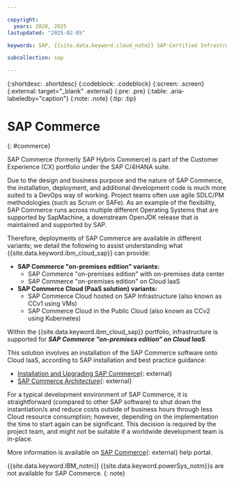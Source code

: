 ```yaml
---

copyright:
  years: 2020, 2025
lastupdated: "2025-02-05"

keywords: SAP, {{site.data.keyword.cloud_notm}} SAP-Certified Infrastructure, {{site.data.keyword.ibm_cloud_sap}}, SAP Workloads

subcollection: sap

---
```


{:shortdesc: .shortdesc}
{:codeblock: .codeblock}
{:screen: .screen}
{:external: target="_blank" .external}
{:pre: .pre}
{:table: .aria-labeledby="caption"}
{:note: .note}
{:tip: .tip}

# SAP Commerce
{: #commerce}

SAP Commerce (formerly SAP Hybris Commerce) is part of the Customer Experience (CX) portfolio under the SAP C/4HANA suite.

Due to the design and business purpose and the nature of SAP Commerce, the installation, deployment, and additional development code is much more suited to a DevOps way of working. Project teams often use agile SDLC/PM methodologies (such as Scrum or SAFe). As an example of the flexibility, SAP Commerce runs across multiple different Operating Systems that are supported by SapMachine, a downstream OpenJDK release that is maintained and supported by SAP.

Therefore, deployments of SAP Commerce are available in different variants; we detail the following to assist understanding what {{site.data.keyword.ibm_cloud_sap}} can provide:

- **SAP Commerce "on-premises edition" variants:**
  - SAP Commerce "on-premises edition" with on-premises data center
  - SAP Commerce "on-premises edition" on Cloud IaaS
- **SAP Commerce Cloud (PaaS solution) variants:**
  - SAP Commerce Cloud hosted on SAP Infrastructure (also known as CCv1 using VMs)
  - SAP Commerce Cloud in the Public Cloud (also known as CCv2 using Kubernetes)

Within the {{site.data.keyword.ibm_cloud_sap}} portfolio, infrastructure is supported for **_SAP Commerce "on-premises edition" on Cloud IaaS_**.

This solution involves an installation of the SAP Commerce software onto Cloud IaaS, according to SAP installation and best practice guidance:
- [Installation and Upgrading SAP Commerce](https://help.sap.com/docs/SAP_COMMERCE/a74589c3a81a4a95bf51d87258c0ab15/8bf5a611866910149242e1a3a41eb9af.html){: external}
- [SAP Commerce Architecture](https://help.sap.com/docs/SAP_COMMERCE/b490bb4e85bc42a7aa09d513d0bcb18e/8b5588d8866910149d4eb5f99c75b6b4.html){: external}

For a typical development environment of SAP Commerce, it is straightforward (compared to other SAP software) to shut down the instantiation/s and reduce costs outside of business hours through less Cloud resource consumption; however, depending on the implementation the time to start again can be significant. This decision is required by the project team, and might not be suitable if a worldwide development team is in-place.

More information is available on [SAP Commerce](https://help.sap.com/docs/SAP_COMMERCE){: external} help portal.

{{site.data.keyword.IBM_notm}} {{site.data.keyword.powerSys_notm}}s are not available for SAP Commerce.
{: note}
